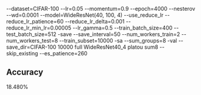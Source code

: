 --dataset=CIFAR-100 --lr=0.05 --momentum=0.9 --epoch=4000 --nesterov --wd=0.0001 --model=WideResNet(40, 100, 4) --use_reduce_lr --reduce_lr_patience=60 --reduce_lr_delta=0.001 --reduce_lr_min_lr=0.00005 --lr_gamma=0.5 --train_batch_size=400 --test_batch_size=512 -save --save_interval=50 --num_workers_train=2 --num_workers_test=8 --train_subset=10000 -sa --sum_groups=8 -val --save_dir=CIFAR-100 10000 full WideResNet40_4 platou sum8 --skip_existing --es_patience=260
## Accuracy
 18.480%
